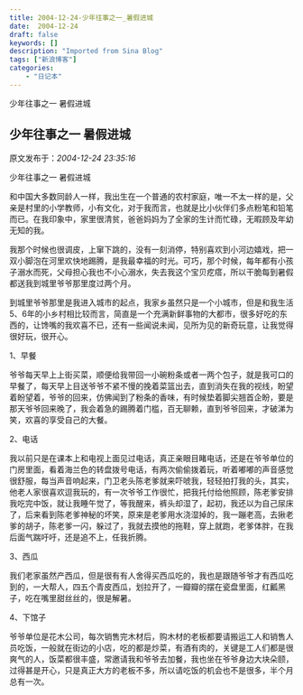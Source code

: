 ```yaml
---
title: 2004-12-24-少年往事之一_暑假进城
date:  2004-12-24
draft: false
keywords: []
description: "Imported from Sina Blog"
tags: ["新浪博客"]
categories: 
    - "日记本"
---
```

少年往事之一 暑假进城
## 少年往事之一 暑假进城

 原文发布于：*2004-12-24 23:35:16*

少年往事之一 暑假进城

   
和中国大多数同龄人一样，我出生在一个普通的农村家庭，唯一不太一样的是，父亲是村里的小学教师，小有文化，对于我而言，也就是比小伙伴们多点粉笔和铅笔而已。在我印象中，家里很清贫，爸爸妈妈为了全家的生计而忙碌，无暇顾及年幼无知的我。

   
我那个时候也很调皮，上窜下跳的，没有一刻消停，特别喜欢到小河边嬉戏，把一双小脚泡在河里欢快地踢腾，是我最幸福的时光。可巧，那个时候，每年都有小孩子溺水而死，父母担心我也不小心溺水，失去我这个宝贝疙瘩，所以干脆每到暑假都送我到城里爷爷那里度过两个月。

  
到城里爷爷那里是我进入城市的起点，我家乡虽然只是一个小城市，但是和我生活5、6年的小乡村相比较而言，简直是一个充满新鲜事物的大都市，很多好吃的东西的，让馋嘴的我欢喜不已，还有一些闻说未闻，见所为见的新奇玩意，让我觉得很好玩，很开心。

   1、早餐

  
爷爷每天早上上街买菜，顺便给我带回一小碗粉条或者一两个包子，就是我可口的早餐了，每天早上目送爷爷不紧不慢的挽着菜篮出去，直到消失在我的视线，盼望着盼望着，爷爷的回来，仿佛闻到了粉条的香味，有时候垫着脚尖翘首企盼，要是那天爷爷回来晚了，我会着急的踢腾着门槛，百无聊赖，直到爷爷回来，才破涕为笑，欢喜的享受自己的大餐。

   

   2、电话

  
我以前只是在课本上和电视上面见过电话，真正亲眼目睹电话，还是在爷爷单位的门房里面，看着海兰色的转盘拨号电话，有两次偷偷拨着玩，听着嘟嘟的声音感觉很舒服，每当声音响起来，门卫老头陈老爹就来吓唬我，轻轻拍打我的头，其实，他老人家很喜欢逗我玩的，有一次爷爷工作很忙，把我托付给他照顾，陈老爹安排我吃完中饭，就让我睡午觉了，等我醒来，裤头却湿了，起初，我还以为自己尿床了，后来看到陈老爹神秘的坏笑，原来是老爹用水浇湿掉的，我一蹦老高，去揪老爹的胡子，陈老爹一闪，躲过了，我就去摸他的拖鞋，穿上就跑，老爹体胖，在我后面气踹吁吁，还是追不上，任我折腾。

  

  3、西瓜

  
我们老家虽然产西瓜，但是很有有人舍得买西瓜吃的，我也是跟随爷爷才有西瓜吃到的，一大帮人，四五个青皮西瓜，划拉开了，一瓣瓣的摆在瓷盘里面，红瓤黑子，吃在嘴里甜丝丝的，很是解暑。

  4、下馆子

 
爷爷单位是花木公司，每次销售完木材后，购木材的老板都要请搬运工人和销售人员吃饭，一般就在街边的小店，吃的都是炒菜，有酒有肉的，关键是工人们都是很爽气的人，饭菜都很丰盛，常邀请我和爷爷去加餐，我也坐在爷爷身边大块朵颐，过得甚是开心，只是真正大方的老板不多，所以请吃饭的机会也不是很多，半个月总有一次。

 

 


